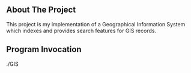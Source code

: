 ## About The Project
This project is my implementation of a Geographical Information System which indexes and provides search features for GIS records. 

## Program Invocation
./GIS <database file> <command script> <log file>
